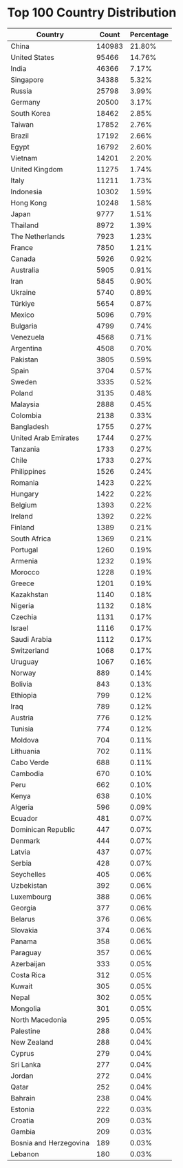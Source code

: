 # Top 100 Country Distribution
| Country | Count | Percentage |
|----|----|----|
| China | 140983 | 21.80% |
| United States | 95466 | 14.76% |
| India | 46366 | 7.17% |
| Singapore | 34388 | 5.32% |
| Russia | 25798 | 3.99% |
| Germany | 20500 | 3.17% |
| South Korea | 18462 | 2.85% |
| Taiwan | 17852 | 2.76% |
| Brazil | 17192 | 2.66% |
| Egypt | 16792 | 2.60% |
| Vietnam | 14201 | 2.20% |
| United Kingdom | 11275 | 1.74% |
| Italy | 11211 | 1.73% |
| Indonesia | 10302 | 1.59% |
| Hong Kong | 10248 | 1.58% |
| Japan | 9777 | 1.51% |
| Thailand | 8972 | 1.39% |
| The Netherlands | 7923 | 1.23% |
| France | 7850 | 1.21% |
| Canada | 5926 | 0.92% |
| Australia | 5905 | 0.91% |
| Iran | 5845 | 0.90% |
| Ukraine | 5740 | 0.89% |
| Türkiye | 5654 | 0.87% |
| Mexico | 5096 | 0.79% |
| Bulgaria | 4799 | 0.74% |
| Venezuela | 4568 | 0.71% |
| Argentina | 4508 | 0.70% |
| Pakistan | 3805 | 0.59% |
| Spain | 3704 | 0.57% |
| Sweden | 3335 | 0.52% |
| Poland | 3135 | 0.48% |
| Malaysia | 2888 | 0.45% |
| Colombia | 2138 | 0.33% |
| Bangladesh | 1755 | 0.27% |
| United Arab Emirates | 1744 | 0.27% |
| Tanzania | 1733 | 0.27% |
| Chile | 1733 | 0.27% |
| Philippines | 1526 | 0.24% |
| Romania | 1423 | 0.22% |
| Hungary | 1422 | 0.22% |
| Belgium | 1393 | 0.22% |
| Ireland | 1392 | 0.22% |
| Finland | 1389 | 0.21% |
| South Africa | 1369 | 0.21% |
| Portugal | 1260 | 0.19% |
| Armenia | 1232 | 0.19% |
| Morocco | 1228 | 0.19% |
| Greece | 1201 | 0.19% |
| Kazakhstan | 1140 | 0.18% |
| Nigeria | 1132 | 0.18% |
| Czechia | 1131 | 0.17% |
| Israel | 1116 | 0.17% |
| Saudi Arabia | 1112 | 0.17% |
| Switzerland | 1068 | 0.17% |
| Uruguay | 1067 | 0.16% |
| Norway | 889 | 0.14% |
| Bolivia | 843 | 0.13% |
| Ethiopia | 799 | 0.12% |
| Iraq | 789 | 0.12% |
| Austria | 776 | 0.12% |
| Tunisia | 774 | 0.12% |
| Moldova | 704 | 0.11% |
| Lithuania | 702 | 0.11% |
| Cabo Verde | 688 | 0.11% |
| Cambodia | 670 | 0.10% |
| Peru | 662 | 0.10% |
| Kenya | 638 | 0.10% |
| Algeria | 596 | 0.09% |
| Ecuador | 481 | 0.07% |
| Dominican Republic | 447 | 0.07% |
| Denmark | 444 | 0.07% |
| Latvia | 437 | 0.07% |
| Serbia | 428 | 0.07% |
| Seychelles | 405 | 0.06% |
| Uzbekistan | 392 | 0.06% |
| Luxembourg | 388 | 0.06% |
| Georgia | 377 | 0.06% |
| Belarus | 376 | 0.06% |
| Slovakia | 374 | 0.06% |
| Panama | 358 | 0.06% |
| Paraguay | 357 | 0.06% |
| Azerbaijan | 333 | 0.05% |
| Costa Rica | 312 | 0.05% |
| Kuwait | 305 | 0.05% |
| Nepal | 302 | 0.05% |
| Mongolia | 301 | 0.05% |
| North Macedonia | 295 | 0.05% |
| Palestine | 288 | 0.04% |
| New Zealand | 288 | 0.04% |
| Cyprus | 279 | 0.04% |
| Sri Lanka | 277 | 0.04% |
| Jordan | 272 | 0.04% |
| Qatar | 252 | 0.04% |
| Bahrain | 238 | 0.04% |
| Estonia | 222 | 0.03% |
| Croatia | 209 | 0.03% |
| Gambia | 209 | 0.03% |
| Bosnia and Herzegovina | 189 | 0.03% |
| Lebanon | 180 | 0.03% |

